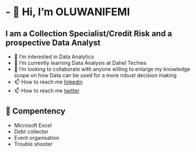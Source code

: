 # - 👋 Hi, I’m OLUWANIFEMI #
## I am a Collection Specialist/Credit Risk and a prospective Data Analyst ##
- 👀 I’m interested in Data Analytics
- 🌱 I’m currently learning Data Analysis at Dahel Techies
- 💞️ I’m looking to collaborate with anyone willing to enlarge my knowledge scope on how Data can be used for a more robust decision making
- 📫 How to reach me [linkedin](https://www.linkedin.com/in/oluwanifemi-fasunhan-pmiim-47624039/)
- 📫 How to reach me [twitter](https://twitter.com/Kniipheemy1)

## 💼 Compentency #

- Microsoft Excel
- Debt collector
- Event organisation
- Trouble shooter
<!---
kniipheemy/kniipheemy is a ✨ special ✨ repository because its `README.md` (this file) appears on your GitHub profile.
You can click the Preview link to take a look at your changes.
--->
